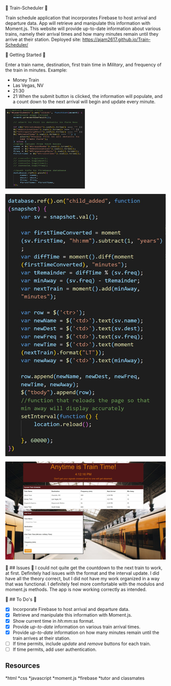 :train: Train-Scheduler :train:

Train schedule application that incorporates Firebase to host arrival and departure data. App will retrieve and manipulate this information with Moment.js. This website will provide up-to-date information about various trains, namely their arrival times and how many minutes remain until they arrive at their station.
Deployed site: https://ajam2617.github.io/Train-Scheduler/

:nut_and_bolt:  Getting Started :nut_and_bolt:

Enter a train name, destination, first train time in *Military*, and frequency of the train in minutes. Example:
* Money Train
* Las Vegas, NV
* 21:30
* 21
When the submit button is clicked, the information will populate, and a count down to the next arrival will begin and update every minute. 

<img src = "/assets/images/button-click.JPG" alt text = "Button Click Code" width = "250px" height = "250px">

![Handling Database Info](/assets/images/firebase_database.JPG)

![Homepage](/assets/images/homepage.JPG)

:triumph: ## Issues :triumph:
I could not quite get the countdown to the next train to work, at first. Definitely had issues with the format and the interval update. I did have all the theory correct, but I did not have my work organized in a way that was functional. I definitely feel more comfortable with the modulos and moment.js methods. The app is now working correctly as intended.

:pushpin: ## To Do's :pushpin:
- [x] Incorporate Firebase to host arrival and departure data.
- [x] Retrieve and manipulate this information with Moment.js.
- [x] Show current time in _hh:mm:ss_ format.
- [x] Provide _up-to-date_ information on various train arrival times.
- [x] Provide _up-to-date_ information on how many minutes remain until the train arrives at their station.
- [ ] If time permits, include _update_ and _remove_ buttons for each train.
-[ ] If time permits, add user authentication. 

## Resources ##
*html
*css
*javascript
*moment.js
*firebase
*tutor and classmates

